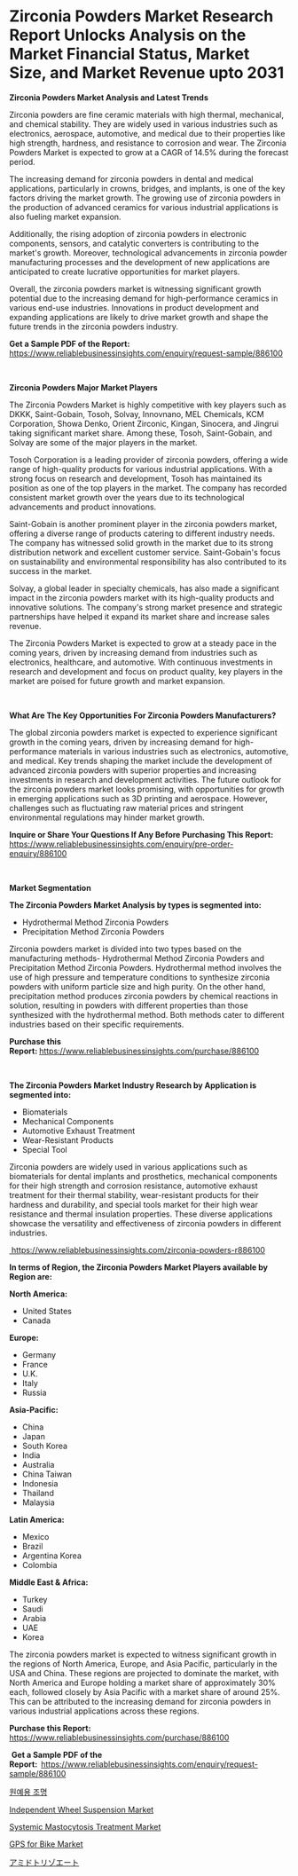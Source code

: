 <p><h1>Zirconia Powders Market Research Report Unlocks Analysis on the Market Financial Status, Market Size, and Market Revenue upto 2031</h1></p><p><strong>Zirconia Powders Market Analysis and Latest Trends</strong></p>
<p><p>Zirconia powders are fine ceramic materials with high thermal, mechanical, and chemical stability. They are widely used in various industries such as electronics, aerospace, automotive, and medical due to their properties like high strength, hardness, and resistance to corrosion and wear. The Zirconia Powders Market is expected to grow at a CAGR of 14.5% during the forecast period.</p><p>The increasing demand for zirconia powders in dental and medical applications, particularly in crowns, bridges, and implants, is one of the key factors driving the market growth. The growing use of zirconia powders in the production of advanced ceramics for various industrial applications is also fueling market expansion.</p><p>Additionally, the rising adoption of zirconia powders in electronic components, sensors, and catalytic converters is contributing to the market's growth. Moreover, technological advancements in zirconia powder manufacturing processes and the development of new applications are anticipated to create lucrative opportunities for market players.</p><p>Overall, the zirconia powders market is witnessing significant growth potential due to the increasing demand for high-performance ceramics in various end-use industries. Innovations in product development and expanding applications are likely to drive market growth and shape the future trends in the zirconia powders industry.</p></p>
<p><strong>Get a Sample PDF of the Report:&nbsp;</strong> <a href="https://www.reliablebusinessinsights.com/enquiry/request-sample/886100">https://www.reliablebusinessinsights.com/enquiry/request-sample/886100</a></p>
<p>&nbsp;</p>
<p><strong>Zirconia Powders Major Market Players</strong></p>
<p><p>The Zirconia Powders Market is highly competitive with key players such as DKKK, Saint-Gobain, Tosoh, Solvay, Innovnano, MEL Chemicals, KCM Corporation, Showa Denko, Orient Zirconic, Kingan, Sinocera, and Jingrui taking significant market share. Among these, Tosoh, Saint-Gobain, and Solvay are some of the major players in the market.</p><p>Tosoh Corporation is a leading provider of zirconia powders, offering a wide range of high-quality products for various industrial applications. With a strong focus on research and development, Tosoh has maintained its position as one of the top players in the market. The company has recorded consistent market growth over the years due to its technological advancements and product innovations.</p><p>Saint-Gobain is another prominent player in the zirconia powders market, offering a diverse range of products catering to different industry needs. The company has witnessed solid growth in the market due to its strong distribution network and excellent customer service. Saint-Gobain's focus on sustainability and environmental responsibility has also contributed to its success in the market.</p><p>Solvay, a global leader in specialty chemicals, has also made a significant impact in the zirconia powders market with its high-quality products and innovative solutions. The company's strong market presence and strategic partnerships have helped it expand its market share and increase sales revenue.</p><p>The Zirconia Powders Market is expected to grow at a steady pace in the coming years, driven by increasing demand from industries such as electronics, healthcare, and automotive. With continuous investments in research and development and focus on product quality, key players in the market are poised for future growth and market expansion.</p></p>
<p>&nbsp;</p>
<p><strong>What Are The Key Opportunities For Zirconia Powders Manufacturers?</strong></p>
<p><p>The global zirconia powders market is expected to experience significant growth in the coming years, driven by increasing demand for high-performance materials in various industries such as electronics, automotive, and medical. Key trends shaping the market include the development of advanced zirconia powders with superior properties and increasing investments in research and development activities. The future outlook for the zirconia powders market looks promising, with opportunities for growth in emerging applications such as 3D printing and aerospace. However, challenges such as fluctuating raw material prices and stringent environmental regulations may hinder market growth.</p></p>
<p><strong>Inquire or Share Your Questions If Any Before Purchasing This Report:</strong> <a href="https://www.reliablebusinessinsights.com/enquiry/pre-order-enquiry/886100">https://www.reliablebusinessinsights.com/enquiry/pre-order-enquiry/886100</a></p>
<p>&nbsp;</p>
<p><strong>Market Segmentation</strong></p>
<p><strong>The Zirconia Powders Market Analysis by types is segmented into:</strong></p>
<p><ul><li>Hydrothermal Method Zirconia Powders</li><li>Precipitation Method Zirconia Powders</li></ul></p>
<p><p>Zirconia powders market is divided into two types based on the manufacturing methods- Hydrothermal Method Zirconia Powders and Precipitation Method Zirconia Powders. Hydrothermal method involves the use of high pressure and temperature conditions to synthesize zirconia powders with uniform particle size and high purity. On the other hand, precipitation method produces zirconia powders by chemical reactions in solution, resulting in powders with different properties than those synthesized with the hydrothermal method. Both methods cater to different industries based on their specific requirements.</p></p>
<p><strong>Purchase this Report:&nbsp;</strong><a href="https://www.reliablebusinessinsights.com/purchase/886100">https://www.reliablebusinessinsights.com/purchase/886100</a></p>
<p>&nbsp;</p>
<p><strong>The Zirconia Powders Market Industry Research by Application is segmented into:</strong></p>
<p><ul><li>Biomaterials</li><li>Mechanical Components</li><li>Automotive Exhaust Treatment</li><li>Wear-Resistant Products</li><li>Special Tool</li></ul></p>
<p><p>Zirconia powders are widely used in various applications such as biomaterials for dental implants and prosthetics, mechanical components for their high strength and corrosion resistance, automotive exhaust treatment for their thermal stability, wear-resistant products for their hardness and durability, and special tools market for their high wear resistance and thermal insulation properties. These diverse applications showcase the versatility and effectiveness of zirconia powders in different industries.</p></p>
<p><a href="https://www.reliablebusinessinsights.com/zirconia-powders-r886100">&nbsp;https://www.reliablebusinessinsights.com/zirconia-powders-r886100</a></p>
<p><strong>In terms of Region, the Zirconia Powders Market Players available by Region are:</strong></p>
<p>
    <p> <strong> North America: </strong>
        <ul>
            <li>United States</li>
            <li>Canada</li>
        </ul>
        </p> 
    <p> <strong> Europe: </strong>
        <ul>
            <li>Germany</li>
            <li>France</li>
            <li>U.K.</li>
            <li>Italy</li>
            <li>Russia</li>
        </ul>
        </p> 
    <p> <strong> Asia-Pacific: </strong>
        <ul>
            <li>China</li>
            <li>Japan</li>
            <li>South Korea</li>
            <li>India</li>
            <li>Australia</li>
            <li>China Taiwan</li>
            <li>Indonesia</li>
            <li>Thailand</li>
            <li>Malaysia</li>
        </ul>
        </p> 
    <p> <strong> Latin America: </strong>
        <ul>
            <li>Mexico</li>
            <li>Brazil</li>
            <li>Argentina Korea</li>
            <li>Colombia</li>
        </ul>
        </p> 
    <p> <strong> Middle East & Africa: </strong>
        <ul>
            <li>Turkey</li>
            <li>Saudi</li>
            <li>Arabia</li>
            <li>UAE</li>
            <li>Korea</li>
        </ul>
    </p>
    </p>
<p><p>The zirconia powders market is expected to witness significant growth in the regions of North America, Europe, and Asia Pacific, particularly in the USA and China. These regions are projected to dominate the market, with North America and Europe holding a market share of approximately 30% each, followed closely by Asia Pacific with a market share of around 25%. This can be attributed to the increasing demand for zirconia powders in various industrial applications across these regions.</p></p>
<p><strong>Purchase this Report: </strong><a href="https://www.reliablebusinessinsights.com/purchase/886100">https://www.reliablebusinessinsights.com/purchase/886100</a></p>
<p>&nbsp;<strong>Get a Sample PDF of the Report:&nbsp;&nbsp;</strong><a href="https://www.reliablebusinessinsights.com/enquiry/request-sample/886100">https://www.reliablebusinessinsights.com/enquiry/request-sample/886100</a></p>
<p><strong></strong></p>
<p><p><a href="https://github.com/laholand/Market-Research-Report-List-5/blob/main/55258717722.md">원예용 조명</a></p><p><a href="https://medium.com/@maryroseguilty/independent-wheel-suspension-market-global-market-insights-and-sales-trends-2024-to-2031-c027e9b0fb36">Independent Wheel Suspension Market</a></p><p><a href="https://issuu.com/reportprime-2/docs/systemic-mastocytosis-treatment-market-size-2030.p">Systemic Mastocytosis Treatment Market</a></p><p><a href="https://medium.com/@loganunn65756/deep-dive-into-the-gps-for-bike-market-itstrends-market-segmentation-and-competitive-analysis-ea7a4baae5f6">GPS for Bike Market</a></p><p><a href="https://github.com/mohamedbakry57/Market-Research-Report-List-5/blob/main/87783243557.md">アミドトリゾエート</a></p></p>